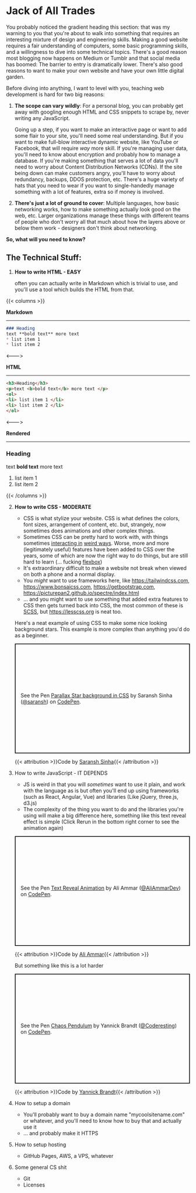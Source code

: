 # Jack of All Trades

You probably noticed the gradient heading this section: that was my warning to you that you're about to walk into something that requires an interesting mixture of design and engineering skills. Making a good website requires a fair understanding of computers, some basic programming skills, and a willingness to dive into some technical topics. There's a good reason most blogging now happens on Medium or Tumblr and that social media has boomed: The barrier to entry is dramatically lower. There's also good reasons to want to make your own website and have your own little digital garden.

Before diving into anything, I want to level with you, teaching web development is hard for two big reasons:

1. **The scope can vary wildly**: For a personal blog, you can probably get away with googling enough HTML and CSS snippets to scrape by, never writing any JavaScript. 

   Going up a step, if you want to make an interactive page or want to add some flair to your site, you'll need some real understanding. But if you want to make full-blow interactive dynamic website, like YouTube or Facebook, that will require *way* more skill. If you're managing user data, you'll need to know about encryption and probably how to manage a database. If you're making something that serves a lot of data you'll need to worry about Content Distribution Networks (CDNs). If the site being down can make customers angry, you'll have to worry about redundancy, backups, DDOS protection, etc. There's a huge variety of hats that you need to wear if you want to single-handedly manage something with a lot of features, extra so if money is involved.

2. **There's just a lot of ground to cover**: Multiple languages, how basic networking works, how to make something actually look good on the web, etc. Larger organizations manage these things with different teams of people who don't worry all that much about how the layers above or below them work - designers don't think about networking.

**So, what will you need to know?**

## The Technical Stuff:

1. **How to write HTML - EASY**

	often you can actually write in Markdown which is trivial to use, and you'll use a tool which builds the HTML from that.

{{< columns >}}

**Markdown**

---

```markdown
### Heading
text **bold text** more text
* list item 1
* list item 2
```

<--->

**HTML**

---

```html
<h3>Heading</h3>
<p>text <b>bold text</b> more text </p>
<ol>
<li> list item 1 </li>
<li> list item 2 </li>
</ol>
```
<--->

**Rendered**

---

<h3>Heading</h3>
<p>text <b>bold text</b> more text </p>
<ol>
<li> list item 1 </li>
<li> list item 2 </li>
</ol>


{{< /columns >}}

2. **How to write CSS - MODERATE**

   * CSS is what stylize your website. CSS is what defines the colors, font sizes, arrangement of content, etc. but, strangely, now sometimes does animations and other complex things.
   * Sometimes CSS can be pretty hard to work with, with things sometimes [interacting in](http://wtfhtmlcss.com) [weird ways](https://css-tricks.com/css-is-awesome/). Worse, more and more (legitimately useful) features have been added to CSS over the years, some of which are now the right way to do things, but are still hard to learn (… fucking [flexbox](https://css-tricks.com/snippets/css/a-guide-to-flexbox/))
   * It's extraordinary difficult to make a website not break when viewed on both a phone and a normal display.
   * You *might* want to use frameworks here, like https://tailwindcss.com, https://www.bonsaicss.com, https://getbootstrap.com, https://picturepan2.github.io/spectre/index.html
   * … and you might want to use something that added extra features to CSS then gets turned back into CSS, the most common of these is [SCSS](https://github.com/sass/sass), but https://lesscss.org is neat too.

   Here's a neat example of using CSS to make some nice looking background stars. This example is more complex than anything you'd do as a beginner.

   

   <p class="codepen" data-height="300" data-default-tab="css,result" data-slug-hash="BKJun" data-editable="true" data-user="saransh" style="height: 300px; box-sizing: border-box; display: flex; align-items: center; justify-content: center; border: 2px solid; margin: 1em 0; padding: 1em;">
     <span>See the Pen <a href="https://codepen.io/saransh/pen/BKJun">
     Parallax Star background in CSS</a> by Saransh Sinha (<a href="https://codepen.io/saransh">@saransh</a>)
     on <a href="https://codepen.io">CodePen</a>.</span>
   </p>
   <script async src="https://cpwebassets.codepen.io/assets/embed/ei.js"></script>

   

   {{< attribution >}}Code by [Saransh Sinha](https://codepen.io/saransh){{< /attribution >}}

3. How to write JavaScript - IT DEPENDS

   * JS is weird in that you will *sometimes* want to use it plain, and work with the language as is but often you'll end up using frameworks (such as React, Angular, Vue) and libraries (Like jQuery, three.js, d3.js)
   * The complexity of the thing you want to do and the libraries you're using will make a big difference here, something like this text reveal effect is simple (Click Rerun in the bottom right corner to see the animation again)

   

   <p class="codepen" data-height="300" data-default-tab="html,result" data-slug-hash="VwwXMOe" data-editable="true" data-user="AliAmmarDev" style="height: 300px; box-sizing: border-box; display: flex; align-items: center; justify-content: center; border: 2px solid; margin: 1em 0; padding: 1em;">
     <span>See the Pen <a href="https://codepen.io/AliAmmarDev/pen/VwwXMOe">
     Text Reveal Animation</a> by Ali Ammar (<a href="https://codepen.io/AliAmmarDev">@AliAmmarDev</a>)
     on <a href="https://codepen.io">CodePen</a>.</span>
   </p>
   <script async src="https://cpwebassets.codepen.io/assets/embed/ei.js"></script>

   

   {{< attribution >}}Code by [Ali Ammar](https://codepen.io/AliAmmarDev){{< /attribution >}}

   But something like this is a lot harder 

   

   <p class="codepen" data-height="300" data-default-tab="html,result" data-slug-hash="dyzqdKR" data-editable="true" data-user="Coderesting" style="height: 300px; box-sizing: border-box; display: flex; align-items: center; justify-content: center; border: 2px solid; margin: 1em 0; padding: 1em;">
     <span>See the Pen <a href="https://codepen.io/Coderesting/pen/dyzqdKR">
     Chaos Pendulum</a> by Yannick Brandt (<a href="https://codepen.io/Coderesting">@Coderesting</a>)
     on <a href="https://codepen.io">CodePen</a>.</span>
   </p>
   <script async src="https://cpwebassets.codepen.io/assets/embed/ei.js"></script>

   

   {{< attribution >}}Code by [Yannick Brandt](https://codepen.io/Coderesting){{< /attribution >}}

4. How to setup a domain

   * You'll probably want to buy a domain name "mycoolsitename.com" or whatever, and you'll need to know how to buy that and actually use it
   * … and probably make it HTTPS

5. How to setup hosting

   * GitHub Pages, AWS, a VPS, whatever

6. Some general CS shit

   * Git
   * Licenses


